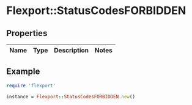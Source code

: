 # Flexport::StatusCodesFORBIDDEN

## Properties

| Name | Type | Description | Notes |
| ---- | ---- | ----------- | ----- |

## Example

```ruby
require 'flexport'

instance = Flexport::StatusCodesFORBIDDEN.new()
```

